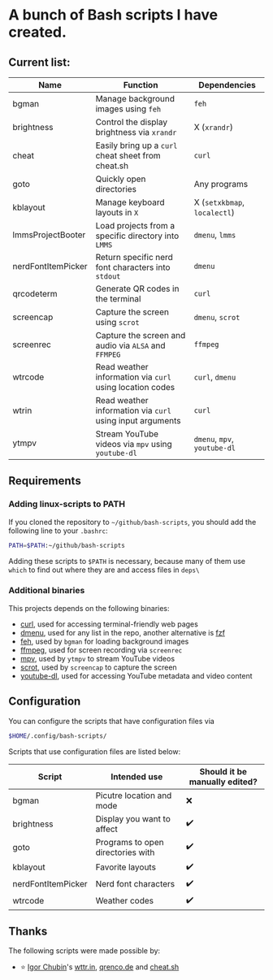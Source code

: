 
# A bunch of Bash scripts I have created.

## Current list:

| Name               | Function                                                  | Dependencies                 |
| -                  | -                                                         | -                            |
| bgman              | Manage background images using `feh`                      | `feh`                        |
| brightness         | Control the display brightness via `xrandr`               | X (`xrandr`)                 |
| cheat              | Easily bring up a `curl` cheat sheet from cheat.sh        | `curl`                       |
| goto               | Quickly open directories                                  | Any programs                 |
| kblayout           | Manage keyboard layouts in `X`                            | X (`setxkbmap`, `localectl`) |
| lmmsProjectBooter  | Load projects from a specific directory into `LMMS`       | `dmenu`, `lmms`              |
| nerdFontItemPicker | Return specific nerd font characters into `stdout`        | `dmenu`                      |
| qrcodeterm         | Generate QR codes in the terminal                         | `curl`                       |
| screencap          | Capture the screen using `scrot`                          | `dmenu`, `scrot`             |
| screenrec          | Capture the screen and audio via `ALSA` and `FFMPEG`      | `ffmpeg`                     |
| wtrcode            | Read weather information via `curl` using location codes  | `curl`, `dmenu`              |
| wtrin              | Read weather information via `curl` using input arguments | `curl`                       |
| ytmpv              | Stream YouTube videos via `mpv` using `youtube-dl`        | `dmenu`, `mpv`, `youtube-dl` |

## Requirements

### Adding linux-scripts to PATH

If you cloned the repository to `~/github/bash-scripts`, you should add the following line to your `.bashrc`:

```sh
PATH=$PATH:~/github/bash-scripts
```

Adding these scripts to ``$PATH`` is necessary, because many of them use ``which`` to find out where they are and access files in ``deps\``

### Additional binaries

This projects depends on the following binaries:

- [curl](https://curl.se/), used for accessing terminal-friendly web pages
- [dmenu](https://tools.suckless.org/dmenu/), used for any list in the repo, another alternative is [fzf](https://github.com/junegunn/fzf)
- [feh](https://github.com/derf/feh), used by ``bgman`` for loading background images
- [ffmpeg](http://ffmpeg.org/), used for screen recording via `screenrec`
- [mpv](https://mpv.io/), used by `ytmpv` to stream YouTube videos
- [scrot](https://manpages.ubuntu.com/manpages/xenial/man1/scrot.1.html), used by `screencap` to capture the screen
- [youtube-dl](https://youtube-dl.org/), used for accessing YouTube metadata and video content

## Configuration

You can configure the scripts that have configuration files via
```sh
$HOME/.config/bash-scripts/
```

Scripts that use configuration files are listed below:

| Script             | Intended use                      | Should it be manually edited? |
| -                  | -                                 | -                             |
| bgman              | Picutre location and mode         | ❌                            |
| brightness         | Display you want to affect        | ✔️                             |
| goto               | Programs to open directories with | ✔️                             |
| kblayout           | Favorite layouts                  | ✔️                             |
| nerdFontItemPicker | Nerd font characters              | ✔️                             |
| wtrcode            | Weather codes                     | ✔️                             |

## Thanks

The following scripts were made possible by:

- ⭐ [Igor Chubin](https://github.com/chubin)'s [wttr.in](https://github.com/chubin/wttr.in), [qrenco.de](https://github.com/chubin/qrenco.de) and [cheat.sh](https://github.com/chubin/cheat.sh)

